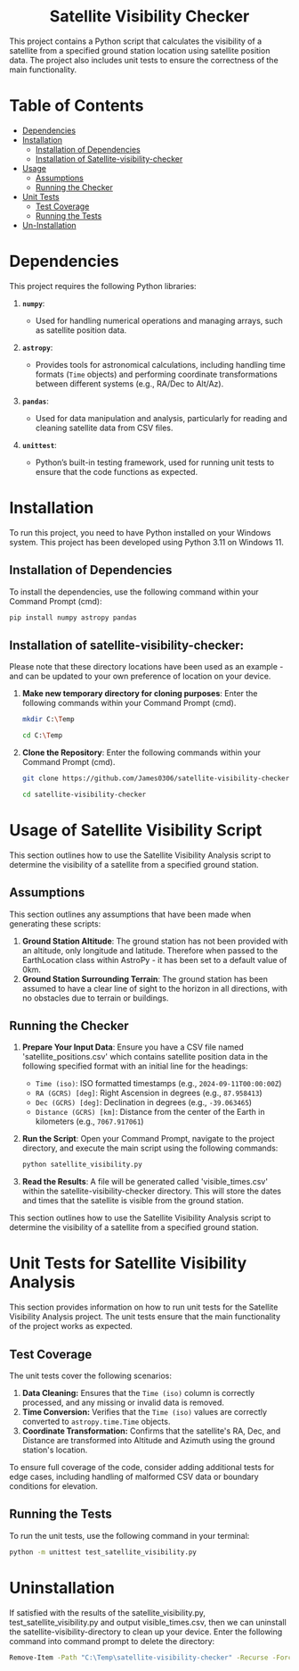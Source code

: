 <h1 align="center">Satellite Visibility Checker</h1>

This project contains a Python script that calculates the visibility of a satellite from a specified ground station location using satellite position data. The project also includes unit tests to ensure the correctness of the main functionality.

# Table of Contents

- [Dependencies](#dependencies)
- [Installation](#installation)
   - [Installation of Dependencies](#installation-of-dependencies)
   - [Installation of Satellite-visibility-checker](#installation-of-satellite-visibility-checker)
- [Usage](#usage-of-satellite-visibility-analysis)
   - [Assumptions](#assumptions)
   - [Running the Checker](#running-the-checker)
- [Unit Tests](#unit-tests-for-satellite-visibility-analysis)
  - [Test Coverage](#test-coverage)
  - [Running the Tests](#running-the-tests)
- [Un-Installation](#uninstallation)

# Dependencies

This project requires the following Python libraries:

1. **`numpy`**:
   - Used for handling numerical operations and managing arrays, such as satellite position data.

2. **`astropy`**:
   - Provides tools for astronomical calculations, including handling time formats (`Time` objects) and performing coordinate transformations between different systems (e.g., RA/Dec to Alt/Az).

3. **`pandas`**:
   - Used for data manipulation and analysis, particularly for reading and cleaning satellite data from CSV files.

4. **`unittest`**:
   - Python’s built-in testing framework, used for running unit tests to ensure that the code functions as expected.

# Installation

To run this project, you need to have Python installed on your Windows system. This project has been developed using Python 3.11 on Windows 11.

## Installation of Dependencies

To install the dependencies, use the following command within your Command Prompt (cmd):

```bash
pip install numpy astropy pandas
```

## Installation of satellite-visibility-checker:

Please note that these directory locations have been used as an example - and can be updated to your own preference of location on your device.

1. **Make new temporary directory for cloning purposes**:
Enter the following commands within your Command Prompt (cmd).
   ```bash
   mkdir C:\Temp
   ```
   ```bash
   cd C:\Temp
   ```

2. **Clone the Repository**:
Enter the following commands within your Command Prompt (cmd).
   ```bash
   git clone https://github.com/James0306/satellite-visibility-checker.git
   ```
   ```bash
   cd satellite-visibility-checker
   ```

# Usage of Satellite Visibility Script

This section outlines how to use the Satellite Visibility Analysis script to determine the visibility of a satellite from a specified ground station.

## Assumptions
This section outlines any assumptions that have been made when generating these scripts:
1. **Ground Station Altitude**:
   The ground station has not been provided with an altitude, only longitude and latitude. Therefore when passed to the EarthLocation class within AstroPy - it has been set to a default value of 0km.
2. **Ground Station Surrounding Terrain**:
   The ground station has been assumed to have a clear line of sight to the horizon in all directions, with no obstacles due
   to terrain or buildings.

## Running the Checker

1. **Prepare Your Input Data**:
   Ensure you have a CSV file named 'satellite_positions.csv' which contains satellite position data in the following specified format with an initial line for the headings:
   - `Time (iso)`: ISO formatted timestamps (e.g., `2024-09-11T00:00:00Z`)
   - `RA (GCRS) [deg]`: Right Ascension in degrees (e.g., `87.958413`)
   - `Dec (GCRS) [deg]`: Declination in degrees (e.g., `-39.063465`)
   - `Distance (GCRS) [km]`: Distance from the center of the Earth in kilometers (e.g., `7067.917061`)

2. **Run the Script**:
   Open your Command Prompt, navigate to the project directory, and execute the main script using the following commands:
   ```bash
   python satellite_visibility.py
   ```

3. **Read the Results**:
   A file will be generated called 'visible_times.csv' within the satellite-visibility-checker directory. This will store the dates and times that the satellite is visible from the ground station.


This section outlines how to use the Satellite Visibility Analysis script to determine the visibility of a satellite from a specified ground station.

# Unit Tests for Satellite Visibility Analysis

This section provides information on how to run unit tests for the Satellite Visibility Analysis project. The unit tests ensure that the main functionality of the project works as expected.

## Test Coverage

The unit tests cover the following scenarios:

1. **Data Cleaning:** Ensures that the `Time (iso)` column is correctly processed, and any missing or invalid data is removed.
2. **Time Conversion:** Verifies that the `Time (iso)` values are correctly converted to `astropy.time.Time` objects.
3. **Coordinate Transformation:** Confirms that the satellite's RA, Dec, and Distance are transformed into Altitude and Azimuth using the ground station's location.

To ensure full coverage of the code, consider adding additional tests for edge cases, including handling of malformed CSV data or boundary conditions for elevation.

## Running the Tests

To run the unit tests, use the following command in your terminal:

```bash
python -m unittest test_satellite_visibility.py
```

# Uninstallation

If satisfied with the results of the satellite_visibility.py, test_satellite_visibility.py and output visible_times.csv, then we can uninstall the satellite-visibility-directory to clean up your device. Enter the following command into command prompt to delete the directory:
```bash
Remove-Item -Path "C:\Temp\satellite-visibility-checker" -Recurse -Force
```